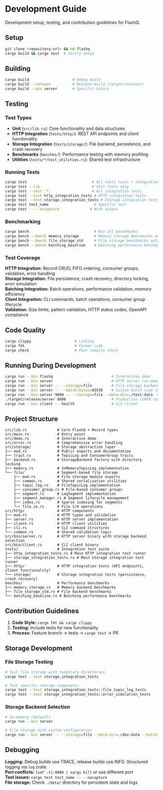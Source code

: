 # Development Guide

Development setup, testing, and contribution guidelines for FlashQ.

## Setup

```bash
git clone <repository-url> && cd flashq
cargo build && cargo test  # Verify setup
```

## Building

```bash
cargo build                    # Debug build
cargo build --release          # Release build (target/release/)
cargo build --bin server       # Specific binary
```

## Testing

### Test Types

- **Unit** (`src/lib.rs`): Core functionality and data structures
- **HTTP Integration** (`tests/http/`): REST API endpoints and client functionality
- **Storage Integration** (`tests/storage/`): File backend, persistence, and crash recovery
- **Benchmarks** (`benches/`): Performance testing with memory profiling
- **Utilities** (`tests/*/test_utilities.rs`): Shared test infrastructure

### Running Tests

```bash
cargo test                              # All tests (unit + integration)
cargo test --lib                        # Unit tests only
cargo test --test '*'                   # All integration tests
cargo test --test http_integration_tests # HTTP integration tests
cargo test --test storage_integration_tests # Storage integration tests
cargo test test_name                     # Specific test
cargo test -- --nocapture              # With output
```

### Benchmarking

```bash
cargo bench                              # Run all benchmarks
cargo bench --bench memory_storage       # Memory storage benchmarks only
cargo bench --bench file_storage_std     # File storage benchmarks only
cargo bench --bench batching_baseline    # Batching performance benchmarks
```

### Test Coverage

**HTTP Integration:** Record CRUD, FIFO ordering, consumer groups, validation, error handling  
**Storage Integration:** File persistence, crash recovery, directory locking, error simulation  
**Batching Integration:** Batch operations, performance validation, memory efficiency  
**Client Integration:** CLI commands, batch operations, consumer group lifecycle  
**Validation:** Size limits, pattern validation, HTTP status codes, OpenAPI compliance

## Code Quality

```bash
cargo clippy                    # Linting
cargo fmt                       # Format code  
cargo check                     # Fast compile check
```

## Running During Development

```bash
cargo run --bin flashq                           # Interactive demo
cargo run --bin server                           # HTTP server (in-memory, TRACE logging)
cargo run --bin server -- --storage=file         # File storage backend
cargo run --bin server -- --batch-bytes=65536    # Custom batch size (64KB)
cargo run --bin server 9090 -- --storage=file --data-dir=./test-data  # Custom config
./target/release/server 8080                     # Production (INFO logging)
cargo run --bin client -- health                 # CLI client
```

## Project Structure

```
src/lib.rs              # Core FlashQ + Record types
src/main.rs             # Entry point 
src/demo.rs             # Interactive demo
src/error.rs            # Comprehensive error handling
src/storage/            # Storage abstraction layer
├── mod.rs              # Public exports and documentation
├── trait.rs            # TopicLog and ConsumerGroup traits
├── backend.rs          # StorageBackend factory with directory locking
├── memory.rs           # InMemoryTopicLog implementation
└── file/               # Segment-based file storage
    ├── mod.rs          # File storage module exports
    ├── common.rs       # Shared serialization utilities
    ├── topic_log.rs    # FileTopicLog implementation
    ├── consumer_group.rs # File-based consumer groups
    ├── segment.rs      # LogSegment implementation
    ├── segment_manager.rs # Segment lifecycle management
    ├── index.rs        # Sparse indexing for segments
    └── file_io.rs      # File I/O operations
src/http/               # HTTP components
├── mod.rs              # HTTP types and validation
├── server.rs           # HTTP server implementation
├── client.rs           # HTTP client utilities
├── cli.rs              # CLI command structures
└── common.rs           # Shared validation logic
src/bin/server.rs       # HTTP server binary with storage backend selection
src/bin/client.rs       # CLI client binary
tests/                  # Integration test suite
├── http_integration_tests.rs # Main HTTP integration test runner
├── storage_integration_tests.rs # Main storage integration test runner
├── http/               # HTTP integration tests (API endpoints, client functionality)
└── storage/            # Storage integration tests (persistence, crash recovery)
benches/                # Performance benchmarks
├── memory_storage.rs   # Memory backend benchmarks
├── file_storage_std.rs # File backend benchmarks
└── batching_baseline.rs # Batching performance benchmarks
```

## Contribution Guidelines

1. **Code Style:** `cargo fmt && cargo clippy` 
2. **Testing:** Include tests for new functionality
3. **Process:** Feature branch → tests → `cargo test` → PR

## Storage Development

### File Storage Testing

```bash
# Test file storage with temporary directories
cargo test --test storage_integration_tests

# Test specific storage components  
cargo test --test storage_integration_tests::file_topic_log_tests
cargo test --test storage_integration_tests::error_simulation_tests
```

### Storage Backend Selection

```bash
# In-memory (default)
cargo run --bin server

# File storage with custom configuration
cargo run --bin server -- --storage=file --data-dir=./dev-data --batch-bytes=262144  # 256KB batches
```

## Debugging

**Logging:** Debug builds use TRACE, release builds use INFO. Structured logging via `log` crate.  
**Port conflicts:** `lsof -ti:8080 | xargs kill` or use different port  
**Test issues:** `cargo test test_name -- --nocapture`  
**File storage:** Check `./data/` directory for persistent state and logs